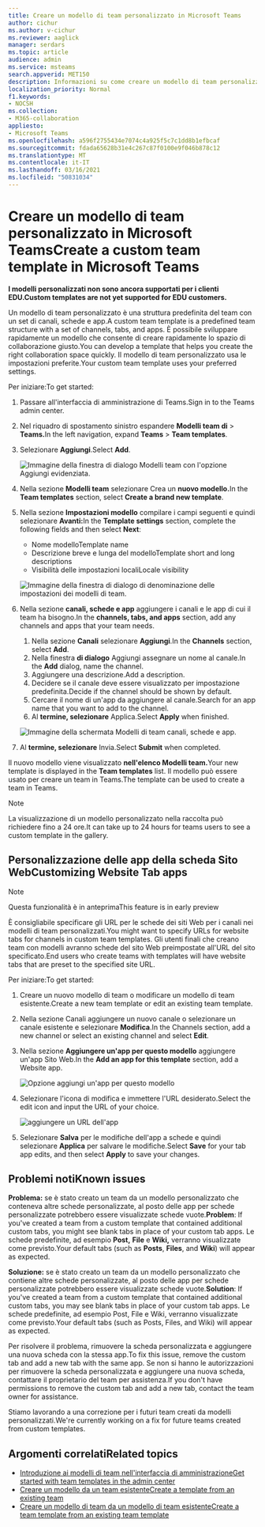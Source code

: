 ```yaml
---
title: Creare un modello di team personalizzato in Microsoft Teams
author: cichur
ms.author: v-cichur
ms.reviewer: aaglick
manager: serdars
ms.topic: article
audience: admin
ms.service: msteams
search.appverid: MET150
description: Informazioni su come creare un modello di team personalizzato in Microsoft Teams.
localization_priority: Normal
f1.keywords:
- NOCSH
ms.collection:
- M365-collaboration
appliesto:
- Microsoft Teams
ms.openlocfilehash: a596f2755434e7074c4a925f5c7c1dd8b1efbcaf
ms.sourcegitcommit: fdada65628b31e4c267c87f0100e9f046b878c12
ms.translationtype: MT
ms.contentlocale: it-IT
ms.lasthandoff: 03/16/2021
ms.locfileid: "50831034"
---
```

# <a name="create-a-custom-team-template-in-microsoft-teams"></a><span data-ttu-id="d40ea-103">Creare un modello di team personalizzato in Microsoft Teams</span><span class="sxs-lookup"><span data-stu-id="d40ea-103">Create a custom team template in Microsoft Teams</span></span>

<span data-ttu-id="d40ea-104">**I modelli personalizzati non sono ancora supportati per i clienti EDU.**</span><span class="sxs-lookup"><span data-stu-id="d40ea-104">**Custom templates are not yet supported for EDU customers.**</span></span>

<span data-ttu-id="d40ea-105">Un modello di team personalizzato è una struttura predefinita del team con un set di canali, schede e app.</span><span class="sxs-lookup"><span data-stu-id="d40ea-105">A custom team template is a predefined team structure with a set of channels, tabs, and apps.</span></span> <span data-ttu-id="d40ea-106">È possibile sviluppare rapidamente un modello che consente di creare rapidamente lo spazio di collaborazione giusto.</span><span class="sxs-lookup"><span data-stu-id="d40ea-106">You can develop a template that helps you create the right collaboration space quickly.</span></span> <span data-ttu-id="d40ea-107">Il modello di team personalizzato usa le impostazioni preferite.</span><span class="sxs-lookup"><span data-stu-id="d40ea-107">Your custom team template uses your preferred settings.</span></span>  

<span data-ttu-id="d40ea-108">Per iniziare:</span><span class="sxs-lookup"><span data-stu-id="d40ea-108">To get started:</span></span>

1. <span data-ttu-id="d40ea-109">Passare all'interfaccia di amministrazione di Teams.</span><span class="sxs-lookup"><span data-stu-id="d40ea-109">Sign in to the Teams admin center.</span></span>

2. <span data-ttu-id="d40ea-110">Nel riquadro di spostamento sinistro espandere **Modelli team di**  >  **Teams.**</span><span class="sxs-lookup"><span data-stu-id="d40ea-110">In the left navigation, expand **Teams** > **Team templates**.</span></span>

3. <span data-ttu-id="d40ea-111">Selezionare **Aggiungi**.</span><span class="sxs-lookup"><span data-stu-id="d40ea-111">Select **Add**.</span></span>

    ![Immagine della finestra di dialogo Modelli team con l'opzione Aggiungi evidenziata.](media/team-templates-new.png)

4. <span data-ttu-id="d40ea-113">Nella sezione **Modelli team** selezionare Crea un **nuovo modello.**</span><span class="sxs-lookup"><span data-stu-id="d40ea-113">In the **Team templates** section, select **Create a brand new template**.</span></span>

5. <span data-ttu-id="d40ea-114">Nella sezione **Impostazioni modello** compilare i campi seguenti e quindi selezionare **Avanti:**</span><span class="sxs-lookup"><span data-stu-id="d40ea-114">In the **Template settings** section, complete the following fields and then select **Next**:</span></span>
    - <span data-ttu-id="d40ea-115">Nome modello</span><span class="sxs-lookup"><span data-stu-id="d40ea-115">Template name</span></span>
    - <span data-ttu-id="d40ea-116">Descrizione breve e lunga del modello</span><span class="sxs-lookup"><span data-stu-id="d40ea-116">Template short and long descriptions</span></span>
    - <span data-ttu-id="d40ea-117">Visibilità delle impostazioni locali</span><span class="sxs-lookup"><span data-stu-id="d40ea-117">Locale visibility</span></span>  

    ![Immagine della finestra di dialogo di denominazione delle impostazioni dei modelli di team.](media/template-add-a-name.png)

6. <span data-ttu-id="d40ea-119">Nella sezione **canali, schede e app** aggiungere i canali e le app di cui il team ha bisogno.</span><span class="sxs-lookup"><span data-stu-id="d40ea-119">In the **channels, tabs, and apps** section, add any channels and apps that your team needs.</span></span>

    1. <span data-ttu-id="d40ea-120">Nella sezione **Canali** selezionare **Aggiungi**.</span><span class="sxs-lookup"><span data-stu-id="d40ea-120">In the **Channels** section, select **Add**.</span></span>
    2. <span data-ttu-id="d40ea-121">Nella finestra **di dialogo** Aggiungi assegnare un nome al canale.</span><span class="sxs-lookup"><span data-stu-id="d40ea-121">In the **Add** dialog, name the channel.</span></span>
    3. <span data-ttu-id="d40ea-122">Aggiungere una descrizione.</span><span class="sxs-lookup"><span data-stu-id="d40ea-122">Add a description.</span></span>
    4. <span data-ttu-id="d40ea-123">Decidere se il canale deve essere visualizzato per impostazione predefinita.</span><span class="sxs-lookup"><span data-stu-id="d40ea-123">Decide if the channel should be shown by default.</span></span>
    5. <span data-ttu-id="d40ea-124">Cercare il nome di un'app da aggiungere al canale.</span><span class="sxs-lookup"><span data-stu-id="d40ea-124">Search for an app name that you want to add to the channel.</span></span>
    6. <span data-ttu-id="d40ea-125">Al **termine, selezionare** Applica.</span><span class="sxs-lookup"><span data-stu-id="d40ea-125">Select **Apply** when finished.</span></span>

    ![Immagine della schermata Modelli di team canali, schede e app.](media/template-channels-tabs-apps.png)

8. <span data-ttu-id="d40ea-127">Al **termine, selezionare** Invia.</span><span class="sxs-lookup"><span data-stu-id="d40ea-127">Select **Submit** when completed.</span></span>

<span data-ttu-id="d40ea-128">Il nuovo modello viene visualizzato **nell'elenco Modelli team.**</span><span class="sxs-lookup"><span data-stu-id="d40ea-128">Your new template is displayed in the **Team templates** list.</span></span> <span data-ttu-id="d40ea-129">Il modello può essere usato per creare un team in Teams.</span><span class="sxs-lookup"><span data-stu-id="d40ea-129">The template can be used to create a team in Teams.</span></span>

> [!Note]
> <span data-ttu-id="d40ea-130">La visualizzazione di un modello personalizzato nella raccolta può richiedere fino a 24 ore.</span><span class="sxs-lookup"><span data-stu-id="d40ea-130">It can take up to 24 hours for teams users to see a custom template in the gallery.</span></span>

## <a name="customizing-website-tab-apps"></a><span data-ttu-id="d40ea-131">Personalizzazione delle app della scheda Sito Web</span><span class="sxs-lookup"><span data-stu-id="d40ea-131">Customizing Website Tab apps</span></span>

> [!Note]
> <span data-ttu-id="d40ea-132">Questa funzionalità è in anteprima</span><span class="sxs-lookup"><span data-stu-id="d40ea-132">This feature is in early preview</span></span>

<span data-ttu-id="d40ea-133">È consigliabile specificare gli URL per le schede dei siti Web per i canali nei modelli di team personalizzati.</span><span class="sxs-lookup"><span data-stu-id="d40ea-133">You might want to specify URLs for website tabs for channels in custom team templates.</span></span> <span data-ttu-id="d40ea-134">Gli utenti finali che creano team con modelli avranno schede del sito Web preimpostate all'URL del sito specificato.</span><span class="sxs-lookup"><span data-stu-id="d40ea-134">End users who create teams with templates will have website tabs that are preset to the specified site URL.</span></span>

<span data-ttu-id="d40ea-135">Per iniziare:</span><span class="sxs-lookup"><span data-stu-id="d40ea-135">To get started:</span></span>

1. <span data-ttu-id="d40ea-136">Creare un nuovo modello di team o modificare un modello di team esistente.</span><span class="sxs-lookup"><span data-stu-id="d40ea-136">Create a new team template or edit an existing team template.</span></span>

2. <span data-ttu-id="d40ea-137">Nella sezione Canali aggiungere un nuovo canale o selezionare un canale esistente e selezionare **Modifica**.</span><span class="sxs-lookup"><span data-stu-id="d40ea-137">In the Channels section, add a new channel or select an existing channel and select **Edit**.</span></span>

3. <span data-ttu-id="d40ea-138">Nella sezione **Aggiungere un'app per questo modello** aggiungere un'app Sito Web.</span><span class="sxs-lookup"><span data-stu-id="d40ea-138">In the **Add an app for this template** section, add a Website app.</span></span>

    ![Opzione aggiungi un'app per questo modello](media/add-an-app-template.png)

4. <span data-ttu-id="d40ea-140">Selezionare l'icona di modifica e immettere l'URL desiderato.</span><span class="sxs-lookup"><span data-stu-id="d40ea-140">Select the edit icon and input the URL of your choice.</span></span>

    ![aggiungere un URL dell'app](media/add-url-app-template.png)

5. <span data-ttu-id="d40ea-142">Selezionare **Salva** per le modifiche dell'app a schede e quindi selezionare **Applica** per salvare le modifiche.</span><span class="sxs-lookup"><span data-stu-id="d40ea-142">Select **Save** for your tab app edits, and then select **Apply** to save your changes.</span></span>

## <a name="known-issues"></a><span data-ttu-id="d40ea-143">Problemi noti</span><span class="sxs-lookup"><span data-stu-id="d40ea-143">Known issues</span></span>

<span data-ttu-id="d40ea-144">**Problema:** se è stato creato un team da un modello personalizzato che conteneva altre schede personalizzate, al posto delle app per schede personalizzate potrebbero essere visualizzate schede vuote.</span><span class="sxs-lookup"><span data-stu-id="d40ea-144">**Problem**: If you've created a team from a custom template that contained additional custom tabs, you might see blank tabs in place of your custom tab apps.</span></span> <span data-ttu-id="d40ea-145">Le schede predefinite, ad esempio **Post,** **File** e **Wiki,** verranno visualizzate come previsto.</span><span class="sxs-lookup"><span data-stu-id="d40ea-145">Your default tabs (such as **Posts**, **Files**, and **Wiki**) will appear as expected.</span></span>

<span data-ttu-id="d40ea-146">**Soluzione:** se è stato creato un team da un modello personalizzato che contiene altre schede personalizzate, al posto delle app per schede personalizzate potrebbero essere visualizzate schede vuote.</span><span class="sxs-lookup"><span data-stu-id="d40ea-146">**Solution**: If you've created a team from a custom template that contained additional custom tabs, you may see blank tabs in place of your custom tab apps.</span></span> <span data-ttu-id="d40ea-147">Le schede predefinite, ad esempio Post, File e Wiki, verranno visualizzate come previsto.</span><span class="sxs-lookup"><span data-stu-id="d40ea-147">Your default tabs (such as Posts, Files, and Wiki) will appear as expected.</span></span>

<span data-ttu-id="d40ea-148">Per risolvere il problema, rimuovere la scheda personalizzata e aggiungere una nuova scheda con la stessa app.</span><span class="sxs-lookup"><span data-stu-id="d40ea-148">To fix this issue, remove the custom tab and add a new tab with the same app.</span></span> <span data-ttu-id="d40ea-149">Se non si hanno le autorizzazioni per rimuovere la scheda personalizzata e aggiungere una nuova scheda, contattare il proprietario del team per assistenza.</span><span class="sxs-lookup"><span data-stu-id="d40ea-149">If you don't have permissions to remove the custom tab and add a new tab, contact the team owner for assistance.</span></span>

<span data-ttu-id="d40ea-150">Stiamo lavorando a una correzione per i futuri team creati da modelli personalizzati.</span><span class="sxs-lookup"><span data-stu-id="d40ea-150">We're currently working on a fix for future teams created from custom templates.</span></span>

## <a name="related-topics"></a><span data-ttu-id="d40ea-151">Argomenti correlati</span><span class="sxs-lookup"><span data-stu-id="d40ea-151">Related topics</span></span>

- [<span data-ttu-id="d40ea-152">Introduzione ai modelli di team nell'interfaccia di amministrazione</span><span class="sxs-lookup"><span data-stu-id="d40ea-152">Get started with team templates in the admin center</span></span>](get-started-with-teams-templates-in-the-admin-console.md)
- [<span data-ttu-id="d40ea-153">Creare un modello da un team esistente</span><span class="sxs-lookup"><span data-stu-id="d40ea-153">Create a template from an existing team</span></span>](create-template-from-existing-team.md)
- [<span data-ttu-id="d40ea-154">Creare un modello di team da un modello di team esistente</span><span class="sxs-lookup"><span data-stu-id="d40ea-154">Create a team template from an existing team template</span></span>](create-template-from-existing-template.md)
